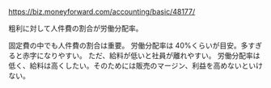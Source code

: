 https://biz.moneyforward.com/accounting/basic/48177/

粗利に対して人件費の割合が労働分配率。

固定費の中でも人件費の割合は重要。
労働分配率は 40%くらいが目安。多すぎると赤字になりやすい。
ただ、給料が低いと社員が離れやすい。
労働分配率は低く、給料は高くしたい。そのためには販売のマージン、利益を高めないといけない。
